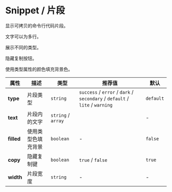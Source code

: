 # Snippet / 片段

显示可拷贝的命令行代码片段。

<ex-code name="ex-snippet-basic"></ex-code>

<ex-code name="ex-snippet-width"></ex-code>

<ex-code name="ex-snippet-multiple">

文字可以为多行。

</ex-code>

<ex-code name="ex-snippet-type">

展示不同的类型。

</ex-code>

<ex-code name="ex-snippet-withoutCopy">

隐藏复制按钮。

</ex-code>

<ex-code name="ex-snippet-filled">

使用类型属性的颜色填充背景色。

</ex-code>

<ex-footer>

| 属性       | 描述               | 类型               | 推荐值                                                                      | 默认      |
| ---------- | ------------------ | ------------------ | --------------------------------------------------------------------------- | --------- |
| **type**   | 片段类型           | `string`           | `success` / `error` / `dark` / `secondary` / `default` / `lite` / `warning` | `default` |
| **text**   | 片段内的文字       | `string` / `array` |                                                                             | -         |
| **filled** | 使用类型色填充背景 | `boolean`          | -                                                                           | `false`   |
| **copy**   | 隐藏复制键         | `boolean`          | `true` / `false`                                                            | `true`    |
| **width**  | 片段宽度           | `string`           | -                                                                           | -         |

</ex-footer>

